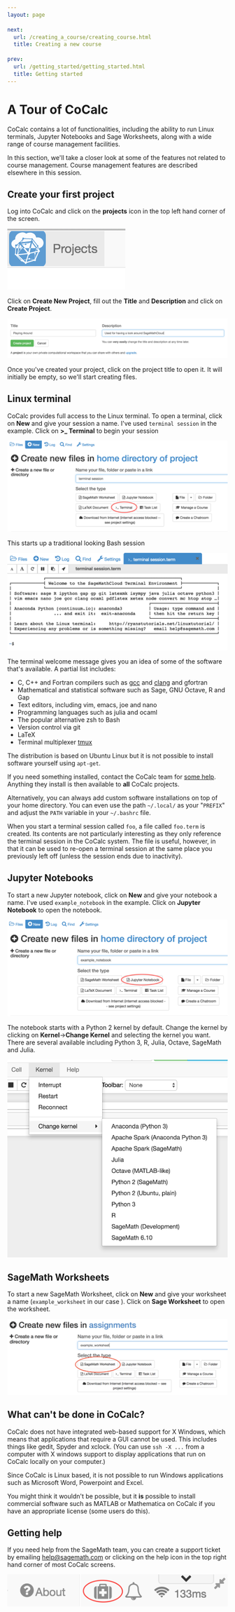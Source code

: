 ```yaml
---
layout: page

next:
  url: /creating_a_course/creating_course.html
  title: Creating a new course

prev:
  url: /getting_started/getting_started.html
  title: Getting started
---
```

# A Tour of CoCalc
CoCalc contains a lot of functionalities, including the ability to run Linux terminals, Jupyter Notebooks and Sage Worksheets, along with a wide range of course management facilities.

In this section, we'll take a closer look at some of the features not related to course management. Course management features are described elsewhere in this session.

## Create your first project

Log into CoCalc and click on the **projects** icon in the top left hand corner of the screen.

![Projects icon](../creating_a_course/assets/projects.png)

Click on **Create New Project**, fill out the **Title** and **Description** and click on **Create Project**.

![Create Project](./assets/project_playing.png)

Once you've created your project, click on the project title to open it. It will initially be empty, so we'll start creating files.

## Linux terminal

CoCalc provides full access to the Linux terminal. To open a terminal, click on **New** and give your session a name. I've used `terminal session` in the example. Click on **>_ Terminal** to begin your session

![Create Terminal](./assets/open_terminal.png)

This starts up a traditional looking Bash session

![Running Terminal](./assets/terminal.png)

The terminal welcome message gives you an idea of some of the software that's available. A partial list includes:

* C, C++ and Fortran compilers such as [gcc](https://gcc.gnu.org/) and [clang](http://clang.llvm.org/) and gfortran
* Mathematical and statistical software such as Sage, GNU Octave, R and Gap
* Text editors, including vim, emacs, joe and nano
* Programming languages such as julia and ocaml
* The popular alternative zsh to Bash
* Version control via git
* LaTeX
* Terminal multiplexer [tmux](https://tmux.github.io/)

The distribution is based on Ubuntu Linux but it is not possible to install software yourself using `apt-get`.

If you need something installed, contact the CoCalc team for [some help](#GettingHelp). Anything they install is then available to **all** CoCalc projects.

Alternatively, you can always add custom software installations on top of your home directory.
You can even use the path `~/.local/` as your "`PREFIX`" and adjust the `PATH` variable in your `~/.bashrc` file. 

When you start a terminal session called `foo`, a file called `foo.term` is created. Its contents are not particularly interesting as they only reference the terminal session in the CoCalc system. The file is useful, however, in that it can be used to re-open a terminal session at the same place you previously left off (unless the session ends due to inactivity).  

## Jupyter Notebooks

To start a new Jupyter notebook, click on **New** and give your notebook a name. I've used `example_notebook` in the example. Click on **Jupyter Notebook** to open the notebook.

![Open Notebook](./assets/create_notebook.png)

The notebook starts with a Python 2 kernel by default. Change the kernel by clicking on **Kernel**->**Change Kernel** and selecting the kernel you want. There are several available including Python 3, R, Julia, Octave, SageMath and Julia.

![kernel choice](./assets/kernel_choice.png)

## SageMath Worksheets

To start a new SageMath Worksheet, click on **New** and give your worksheet a name (`example_worksheet` in our case ). Click on **Sage Worksheet** to open the worksheet.

![Open worksheet](./assets/create_worksheet.png)


## What can't be done in CoCalc?

CoCalc does not have integrated web-based support for X Windows, which means that applications that require a GUI cannot be used. This includes things like gedit, Spyder and xclock.  (You can use `ssh -X ...` from a computer with X windows support to display applications that run on CoCalc locally on your computer.)

Since CoCalc is Linux based, it is not possible to run Windows applications such as Microsoft Word, Powerpoint and Excel.

You might think it wouldn't be possible, but it **is** possible to install commercial software such as MATLAB or Mathematica on CoCalc if you have an appropriate license (some users do this).

## Getting help <a name="GettingHelp"></a>

If you need help from the SageMath team, you can create a support ticket by emailing help@sagemath.com or clicking on the help icon in the top right hand corner of most CoCalc screens.

![Running Terminal](./assets/help.png)
